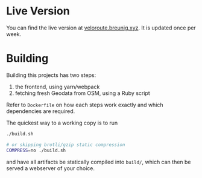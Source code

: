 # Live Version

You can find the live version at [veloroute.breunig.xyz](https://veloroute.breunig.xyz). It is updated once per week.

# Building

Building this projects has two steps:
1. the frontend, using yarn/webpack
2. fetching fresh Geodata from OSM, using a Ruby script

Refer to `Dockerfile` on how each steps work exactly and which dependencies are required.

The quickest way to a working copy is to run

```bash
./build.sh

# or skipping brotli/gzip static compression
COMPRESS=no ./build.sh
```

and have all artifacts be statically compiled into `build/`, which can then be served a webserver of your choice.

